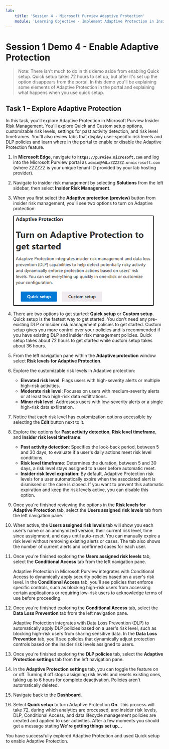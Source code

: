 ```yaml
---
lab:
    title: 'Session 4 - Microsoft Purview Adaptive Protection'
    module: 'Learning Objective - Implement Adaptive Protection in Insider Risk Management'
---
```


# Session 1 Demo 4 - Enable Adaptive Protection

> Note: There isn't much to do in this demo aside from enabling Quick setup. Quick setup takes 72 hours to set up, but after it's set up the option disappears from the portal. In this demo you'll be explaining some elements of Adaptive Protection in the portal and explaining what happens when you use quick setup.

## Task 1 – Explore Adaptive Protection

In this task, you'll explore Adaptive Protection in Microsoft Purview Insider Risk Management. You'll explore Quick and Custom setup options, customizable risk levels, settings for past activity detection, and risk level timeframes. You'll also review tabs that display user-specific risk levels and DLP policies and learn where in the portal to enable or disable the Adaptive Protection feature.

1. In **Microsoft Edge**, navigate to **`https://purview.microsoft.com`** and log into the Microsoft Purview portal as `admin@WWLxZZZZZZ.onmicrosoft.com` (where ZZZZZZ is your unique tenant ID provided by your lab hosting provider).

1. Navigate to insider risk management by selecting **Solutions** from the left sidebar, then select **Insider Risk Management**.

1. When you first select the **Adaptive protection (preview)** button from insider risk management, you'll see two options to turn on Adaptive protection:

    ![Screenshot of options to get started with Adaptive protection.](../Media/turn-on-adaptive-protection.png)

1. There are two options to get started: **Quick setup** or **Custom setup**. Quick setup is the fastest way to get started. You don't need any pre-existing DLP or insider risk management policies to get started. Custom setup gives you more control over your policies and is recommended if you have existing DLP and insider risk management policies. Quick setup takes about 72 hours to get started while custom setup takes about 36 hours.

1. From the left navigation pane within the **Adaptive protection** window select **Risk levels for Adaptive Protection**.

1. Explore the customizable risk levels in Adaptive protection:

    - **Elevated risk level**: Flags users with high-severity alerts or multiple high-risk activities.
    - **Moderate risk level**: Focuses on users with medium-severity alerts or at least two high-risk data exfiltrations.
    - **Minor risk level**: Addresses users with low-severity alerts or a single high-risk data exfiltration.

1. Notice that each risk level has customization options accessible by selecting the **Edit** button next to it.

1. Explore the options for **Past activity detection**, **Risk level timeframe**, and **Insider risk level timeframe**:

    - **Past activity detection**: Specifies the look-back period, between 5 and 30 days, to evaluate if a user's daily actions meet risk level conditions.
    - **Risk level timeframe**: Determines the duration, between 5 and 30 days, a risk level stays assigned to a user before automatic reset.
    - **Insider risk level expiration**: By default, Adaptive Protection risk levels for a user automatically expire when the associated alert is dismissed or the case is closed. If you want to prevent this automatic expiration and keep the risk levels active, you can disable this option.

1. Once you're finished reviewing the options in the **Risk levels for Adaptive Protection** tab, select the **Users assigned risk levels** tab from the left navigation pane.

1. When active, the **Users assigned risk levels** tab will show you each user's name or an anonymized version, their current risk level, time since assignment, and days until auto-reset. You can manually expire a risk level without removing existing alerts or cases. The tab also shows the number of current alerts and confirmed cases for each user.

1. Once you're finished exploring the **Users assigned risk levels** tab, select the **Conditional Access** tab from the left navigation pane.

   Adaptive Protection in Microsoft Purview integrates with Conditional Access to dynamically apply security policies based on a user's risk level. In the **Conditional Access** tab, you'll see policies that enforce specific controls, such as blocking high-risk users from accessing certain applications or requiring low-risk users to acknowledge terms of use before proceeding.

1. Once you're finished exploring the **Conditional Access** tab, select the **Data Loss Prevention** tab from the left navigation pane.

   Adaptive Protection integrates with Data Loss Prevention (DLP) to automatically apply DLP policies based on a user's risk level, such as blocking high-risk users from sharing sensitive data. In the **Data Loss Prevention** tab, you'll see policies that dynamically adjust protection controls based on the insider risk levels assigned to users.

1. Once you're finished exploring the **DLP policies** tab, select the **Adaptive Protection settings** tab from the left navigation pane.

1. In the **Adaptive Protection settings** tab, you can toggle the feature on or off. Turning it off stops assigning risk levels and resets existing ones, taking up to 6 hours for complete deactivation. Policies aren't automatically deleted.

1. Navigate back to the **Dashboard**.

1. Select **Quick setup** to turn Adaptive Protection **On**. This process will take 72, during which analytics are processed, and insider risk levels, DLP, Conditional Access, and data lifecycle management policies are created and applied to user activities. After a few moments you should get a message stating **We're getting things set up...**

You have successfully explored Adaptive Protection and used Quick setup to enable Adaptive Protection.

